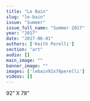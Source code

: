 ```yaml
---
title: "Le Bain"
slug: "le-bain"
issue: "Summer"
issue_full_name: "Summer 2017"
year: "2017"
date: "2017-06-01"
authors: ['Keith Perelli']
section: "art"
audio: []
main_image: ""
banner_image: ""
images: ['lebain92x78perelli']
videos: []
---
```

92” X 78”


